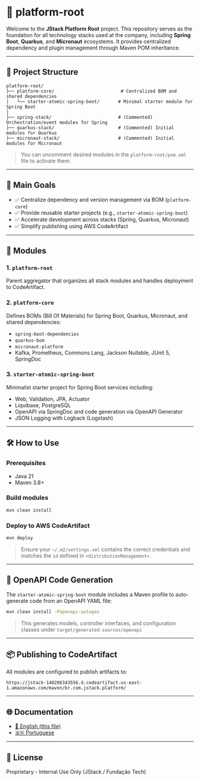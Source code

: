 # 📆 platform-root

Welcome to the **JStack Platform Root** project. This repository serves as the foundation for all technology stacks used at the company, including **Spring Boot**, **Quarkus**, and **Micronaut** ecosystems. It provides centralized dependency and plugin management through Maven POM inheritance.

---

## 📁 Project Structure

```text
platform-root/
├── platform-core/                         # Centralized BOM and shared dependencies
│   └── starter-atomic-spring-boot/       # Minimal starter module for Spring Boot
│
├── spring-stack/                         # (Commented) Orchestration/event modules for Spring
├── quarkus-stack/                        # (Commented) Initial modules for Quarkus
├── micronaut-stack/                      # (Commented) Initial modules for Micronaut
```

> You can uncomment desired modules in the `platform-root/pom.xml` file to activate them.

---

## 🚀 Main Goals

* ✅ Centralize dependency and version management via BOM (`platform-core`)
* ✅ Provide reusable starter projects (e.g., `starter-atomic-spring-boot`)
* ✅ Accelerate development across stacks (Spring, Quarkus, Micronaut)
* ✅ Simplify publishing using AWS CodeArtifact

---

## 🧰 Modules

### 1. `platform-root`

Parent aggregator that organizes all stack modules and handles deployment to CodeArtifact.

### 2. `platform-core`

Defines BOMs (Bill Of Materials) for Spring Boot, Quarkus, Micronaut, and shared dependencies:

* `spring-boot-dependencies`
* `quarkus-bom`
* `micronaut-platform`
* Kafka, Prometheus, Commons Lang, Jackson Nullable, JUnit 5, SpringDoc

### 3. `starter-atomic-spring-boot`

Minimalist starter project for Spring Boot services including:

* Web, Validation, JPA, Actuator
* Liquibase, PostgreSQL
* OpenAPI via SpringDoc and code generation via OpenAPI Generator
* JSON Logging with Logback (Logstash)

---

## 🛠 How to Use

### Prerequisites

* Java 21
* Maven 3.8+

### Build modules

```bash
mvn clean install
```

### Deploy to AWS CodeArtifact

```bash
mvn deploy
```

> Ensure your `~/.m2/settings.xml` contains the correct credentials and matches the `id` defined in `<distributionManagement>`.

---

## 🔧 OpenAPI Code Generation

The `starter-atomic-spring-boot` module includes a Maven profile to auto-generate code from an OpenAPI YAML file:

```bash
mvn clean install -Popenapi-autogen
```

> This generates models, controller interfaces, and configuration classes under `target/generated-sources/openapi`

---

## 📦 Publishing to CodeArtifact

All modules are configured to publish artifacts to:

```
https://jstack-148206343556.d.codeartifact.us-east-1.amazonaws.com/maven/br.com.jstack.platform/
```

---

## 🌐 Documentation

* [🌟 English (this file)](./README.md)
* [🇧🇷 Portuguese](./README.pt-br.md)

---

## 📄 License

Proprietary - Internal Use Only (JStack / Fundação Tech)
